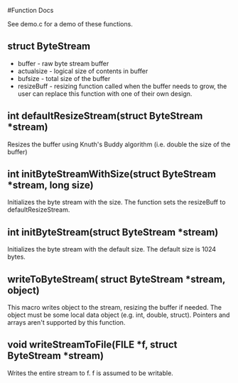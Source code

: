 #Function Docs

See demo.c for a demo of these functions.

## struct ByteStream
* buffer - raw byte stream buffer
* actualsize - logical size of contents in buffer
* bufsize - total size of the buffer
* resizeBuff - resizing function called when the buffer needs to grow, the user can replace this function with one of their own design.

## int defaultResizeStream(struct ByteStream \*stream)
Resizes the buffer using Knuth's Buddy algorithm (i.e. double the size of the buffer)

## int initByteStreamWithSize(struct ByteStream \*stream, long size)
Initializes the byte stream with the size. The function sets the resizeBuff to defaultResizeStream.

## int initByteStream(struct ByteStream \*stream)
Initializes the byte stream with the default size. The default size is 1024 bytes.


## writeToByteStream( struct ByteStream \*stream, object)
This macro writes object to the stream, resizing the buffer if needed. The object must be some local data object (e.g. int, double, struct). Pointers and arrays aren't supported by this function.

## void writeStreamToFile(FILE \*f, struct ByteStream \*stream)
Writes the entire stream to f. f is assumed to be writable.

